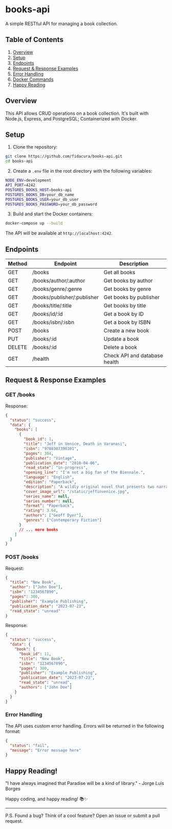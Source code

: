 # books-api

A simple RESTful API for managing a book collection.

## Table of Contents

1. [Overview](#overview)
2. [Setup](#setup)
3. [Endpoints](#endpoints)
4. [Request & Response Examples](#request--response-examples)
5. [Error Handling](#error-handling)
6. [Docker Commands](#docker-commands)
7. [Happy Reading](#happy-reading)

## Overview

This API allows CRUD operations on a book collection. It's built with Node.js, Express, and PostgreSQL; Containerized with Docker.

## Setup

1. Clone the repository:

```bash
git clone https://github.com/fidacura/books-api.git
cd books-api
```

2. Create a `.env` file in the root directory with the following variables:

```bash
NODE_ENV=development
API_PORT=4242
POSTGRES_BOOKS_HOST=books-api
POSTGRES_BOOKS_DB=your_db_name
POSTGRES_BOOKS_USER=your_db_user
POSTGRES_BOOKS_PASSWORD=your_db_password
```

3. Build and start the Docker containers:

```bash
docker-compose up --build
```

The API will be available at `http://localhost:4242`.

## Endpoints

| Method | Endpoint                    | Description                   |
| ------ | --------------------------- | ----------------------------- |
| GET    | /books                      | Get all books                 |
| GET    | /books/author/:author       | Get books by author           |
| GET    | /books/genre/:genre         | Get books by genre            |
| GET    | /books/publisher/:publisher | Get books by publisher        |
| GET    | /books/title/:title         | Get books by title            |
| GET    | /books/id/:id               | Get a book by ID              |
| GET    | /books/isbn/:isbn           | Get a book by ISBN            |
| POST   | /books                      | Create a new book             |
| PUT    | /books/:id                  | Update a book                 |
| DELETE | /books/:id                  | Delete a book                 |
| GET    | /health                     | Check API and database health |

## Request & Response Examples

### GET /books

Response:

```json
{
  "status": "success",
  "data": {
    "books": [
      {
        "book_id": 1,
        "title": "Jeff in Venice, Death in Varanasi",
        "isbn": "9780307390301",
        "pages": 304,
        "publisher": "Vintage",
        "publication_date": "2010-04-06",
        "read_state": "in-progress",
        "opening_line": "I'm not a big fan of the Biennale.",
        "language": "English",
        "edition": "Paperback",
        "description": "A wildly original novel that presents two narratives, featuring two different protagonists, set in two different cities.",
        "cover_image_url": "/static/jeffinvenice.jpg",
        "series_name": null,
        "series_number": null,
        "format": "Paperback",
        "rating": 3.64,
        "authors": ["Geoff Dyer"],
        "genres": ["Contemporary Fiction"]
      }
      // ... more books
    ]
  }
}
```

### POST /books

Request:

```json
{
  "title": "New Book",
  "author": ["John Doe"],
  "isbn": "1234567890",
  "pages": 300,
  "publisher": "Example Publishing",
  "publication_date": "2023-07-23",
  "read_state": "unread"
}
```

Response:

```json
{
  "status": "success",
  "data": {
    "book": {
      "book_id": 11,
      "title": "New Book",
      "isbn": "1234567890",
      "pages": 300,
      "publisher": "Example Publishing",
      "publication_date": "2023-07-23",
      "read_state": "unread",
      "authors": ["John Doe"]
    }
  }
}
```

### Error Handling

The API uses custom error handling. Errors will be returned in the following format:

```json
{
  "status": "fail",
  "message": "Error message here"
}
```

## Happy Reading!

"I have always imagined that Paradise will be a kind of library." - Jorge Luis Borges

Happy coding, and happy reading! 📚✨

---

P.S. Found a bug? Think of a cool feature? Open an issue or submit a pull request.

